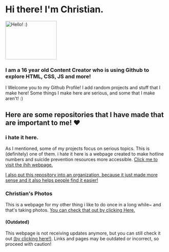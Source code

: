 # Hi there! I'm Christian. 
<img src="https://c.tenor.com/eeyZsVwZScsAAAAM/anime-wave.gif" alt="Hello! :)" width="160" height="120">

### I am a 16 year old Content Creator who is using Github to explore HTML, CSS, JS and more!
I Welcome you to my Github Profile! I add random projects and stuff that I make here!
Some things I make here are serious, and some that I make aren't! :)

## Here are some repositories that I have made that are important to me! ❤️

### i hate it here.
As I mentioned, some of my projects focus on serious topics. This is (definitely) one of them.
i hate it here is a webpage created to make hotline numbers and suicide prevention resources more accessible.
<a href="https://github.com/ihith/ihih">Click me to visit the ihih webpage.</a>

<a href="github.com/ihith">I also put this repository into an organization, because it just made more sense and it also helps people find it easier!</a>

### Christian's Photos
This is a webpage for my other thing i like to do once in a long while~ and that's taking photos. <a href="https://christianbrasch.github.io/christianspics/">You can check that out by clicking Here.</a>

#### (Outdated)
This webpage is not receiving updates anymore, but you can still check it out <a href="https://christianbrasch.github.io/site/">(by clicking here!)</a>. Links and pages may be outdated or incorrect, so proceed with caution!
